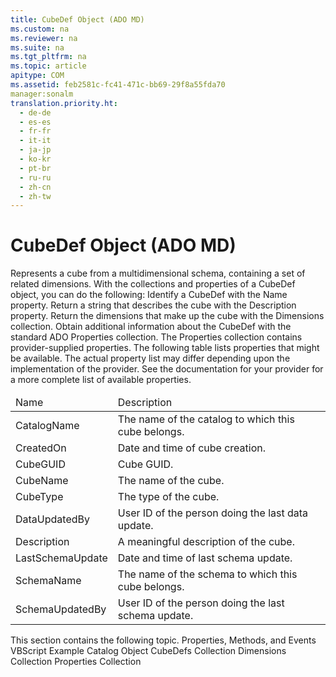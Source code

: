 ```yaml
---
title: CubeDef Object (ADO MD)
ms.custom: na
ms.reviewer: na
ms.suite: na
ms.tgt_pltfrm: na
ms.topic: article
apitype: COM
ms.assetid: feb2581c-fc41-471c-bb69-29f8a55fda70
manager:sonalm
translation.priority.ht: 
  - de-de
  - es-es
  - fr-fr
  - it-it
  - ja-jp
  - ko-kr
  - pt-br
  - ru-ru
  - zh-cn
  - zh-tw
---
```

# CubeDef Object (ADO MD)
<?xml version="1.0" encoding="utf-8"?>
<developerReferenceWithoutSyntaxDocument xmlns="http://ddue.schemas.microsoft.com/authoring/2003/5" xmlns:xlink="http://www.w3.org/1999/xlink" xmlns:xsi="http://www.w3.org/2001/XMLSchema-instance" xsi:schemaLocation="http://ddue.schemas.microsoft.com/authoring/2003/5 http://dduestorage.blob.core.windows.net/ddueschema/developer.xsd">
  <introduction>
    <para>Represents a cube from a multidimensional schema, containing a set of related dimensions.</para>
  </introduction>
  <languageReferenceRemarks>
    <content>
      <para>With the collections and properties of a <legacyBold>CubeDef</legacyBold> object, you can do the following:  </para>
      <list class="bullet">
        <listItem>
          <para>Identify a <legacyBold>CubeDef</legacyBold> with the <legacyLink xlink:href="4a04380b-51dc-4aaf-8d25-123cdd589641">Name</legacyLink> property.</para>
        </listItem>
        <listItem>
          <para>Return a string that describes the cube with the <legacyLink xlink:href="6d626d35-0bf3-4f24-9934-ad9c9c91273a">Description</legacyLink> property.</para>
        </listItem>
        <listItem>
          <para>Return the dimensions that make up the cube with the <legacyLink xlink:href="eaf6f4e7-2ea0-49a3-89ee-e219e025257c">Dimensions</legacyLink> collection.</para>
        </listItem>
        <listItem>
          <para>Obtain additional information about the <legacyBold>CubeDef </legacyBold>with the standard ADO <legacyLink xlink:href="1d539aa8-ce0d-4418-ab03-8d0a3c1e9d82">Properties</legacyLink> collection.</para>
        </listItem>
      </list>
      <para>The <legacyBold>Properties</legacyBold> collection contains provider-supplied properties. The following table lists properties that might be available. The actual property list may differ depending upon the implementation of the provider. See the documentation for your provider for a more complete list of available properties.</para>
      <table xmlns:caps="http://schemas.microsoft.com/build/caps/2013/11">
        <thead>
          <tr>
            <TD>
              <para>Name</para>
            </TD>
            <TD>
              <para>Description</para>
            </TD>
          </tr>
        </thead>
        <tbody>
          <tr>
            <TD>
              <para>CatalogName</para>
            </TD>
            <TD>
              <para>The name of the catalog to which this cube belongs.</para>
            </TD>
          </tr>
          <tr>
            <TD>
              <para>CreatedOn</para>
            </TD>
            <TD>
              <para>Date and time of cube creation.</para>
            </TD>
          </tr>
          <tr>
            <TD>
              <para>CubeGUID</para>
            </TD>
            <TD>
              <para>Cube GUID.</para>
            </TD>
          </tr>
          <tr>
            <TD>
              <para>CubeName</para>
            </TD>
            <TD>
              <para>The name of the cube.</para>
            </TD>
          </tr>
          <tr>
            <TD>
              <para>CubeType</para>
            </TD>
            <TD>
              <para>The type of the cube.</para>
            </TD>
          </tr>
          <tr>
            <TD>
              <para>DataUpdatedBy</para>
            </TD>
            <TD>
              <para>User ID of the person doing the last data update.</para>
            </TD>
          </tr>
          <tr>
            <TD>
              <para>Description</para>
            </TD>
            <TD>
              <para>A meaningful description of the cube.</para>
            </TD>
          </tr>
          <tr>
            <TD>
              <para>LastSchemaUpdate</para>
            </TD>
            <TD>
              <para>Date and time of last schema update.</para>
            </TD>
          </tr>
          <tr>
            <TD>
              <para>SchemaName</para>
            </TD>
            <TD>
              <para>The name of the schema to which this cube belongs.</para>
            </TD>
          </tr>
          <tr>
            <TD>
              <para>SchemaUpdatedBy</para>
            </TD>
            <TD>
              <para>User ID of the person doing the last schema update.</para>
            </TD>
          </tr>
        </tbody>
      </table>
      <para>This section contains the following topic.  </para>
      <list class="bullet">
        <listItem>
          <para>
            <legacyLink xlink:href="5dac737a-b77e-47d3-9228-cd52b7a97b0a">Properties, Methods, and Events</legacyLink> </para>
        </listItem>
      </list>
    </content>
  </languageReferenceRemarks>
  <relatedTopics>
<link xlink:href="4d72a912-ef53-4989-9fca-214937574116">VBScript Example</link>
<link xlink:href="11f6f896-d69c-44a4-94cd-d54c93140e4a">Catalog Object</link>
<link xlink:href="c79a5e36-71fd-44c4-948d-d6a7a89bb3b5">CubeDefs Collection</link>
<link xlink:href="eaf6f4e7-2ea0-49a3-89ee-e219e025257c">Dimensions Collection</link>
<link xlink:href="1d539aa8-ce0d-4418-ab03-8d0a3c1e9d82">Properties Collection</link>
</relatedTopics>
</developerReferenceWithoutSyntaxDocument>